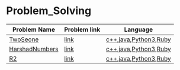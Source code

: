 # Problem_Solving

|Problem Name| Problem link |Language|
| ----- | -----  | -----  |
|[TwoSeone](/TwoStone)|[link](https://open.kattis.com/problems/twostones)|[c++](/TwoStone/twostones.cpp),[java](/TwoStone/twostones.java),[Python3](/TwoStone/twostones.py),[Ruby](/TwoStone/twostones.rb)|
|[HarshadNumbers](/HarshadNumbers)|[link]()|[c++](/HarshadNumbers/harshadnumbers.cpp),[java](/HarshadNumbers/harshadnumbers.java),[Python3](/HarshadNumbers/harshadnumbers),[Ruby](/HarshadNumbers/harshadnumbers.rb)|
|[R2](/R2)|[link](https://open.kattis.com/problems/r2)|[c++](/R2/r2.cpp),[java](/R2/r2.java),[Python3](/R2/r2.py),[Ruby](/R2/r2.rb)|

